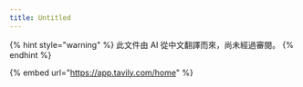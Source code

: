 ```yaml
---
title: Untitled
---
```


{% hint style="warning" %}
此文件由 AI 從中文翻譯而來，尚未經過審閱。
{% endhint %}

{% embed url="https://app.tavily.com/home" %}